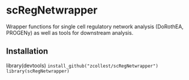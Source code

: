 # scRegNetwrapper
Wrapper functions for single cell regulatory network analysis (DoRothEA, PROGENy) as well as tools for downstream analysis.

## Installation
  library(devtools)
`install_github("zcollest/scRegNetwrapper")` <br />
`library(scRegNetwrapper)`

